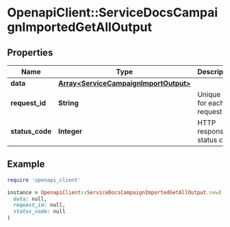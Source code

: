 # OpenapiClient::ServiceDocsCampaignImportedGetAllOutput

## Properties

| Name | Type | Description | Notes |
| ---- | ---- | ----------- | ----- |
| **data** | [**Array&lt;ServiceCampaignImportOutput&gt;**](ServiceCampaignImportOutput.md) |  | [optional] |
| **request_id** | **String** | Unique id for each request | [optional] |
| **status_code** | **Integer** | HTTP response status code | [optional] |

## Example

```ruby
require 'openapi_client'

instance = OpenapiClient::ServiceDocsCampaignImportedGetAllOutput.new(
  data: null,
  request_id: null,
  status_code: null
)
```

